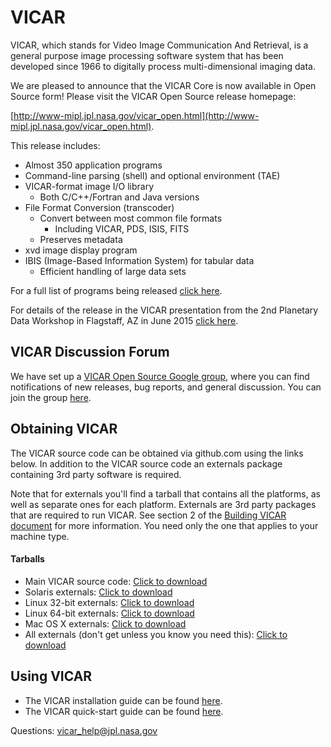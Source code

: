 # VICAR
VICAR, which stands for Video Image Communication And Retrieval, is a general purpose image processing software system that has been developed since 1966 to digitally process multi-dimensional imaging data.

We are pleased to announce that the VICAR Core is now available in Open
Source form! Please visit the VICAR Open Source release homepage:

[http://www-mipl.jpl.nasa.gov/vicar_open.html](http://www-mipl.jpl.nasa.gov/vicar_open.html).

This release includes:

* Almost 350 application programs
* Command-line parsing (shell) and optional environment (TAE)
* VICAR-format image I/O library
  - Both C/C++/Fortran and Java versions
* File Format Conversion (transcoder)
  - Convert between most common file formats
    - Including VICAR, PDS, ISIS, FITS
  - Preserves metadata
* xvd image display program
* IBIS (Image-Based Information System) for tabular data
  - Efficient handling of large data sets


For a full list of programs being released [click here](vos/docsource/vicar/VICAR_OS_contents_v1.0.pdf).

For details of the release in the VICAR presentation from the 2nd Planetary Data Workshop in Flagstaff, AZ in June 2015 [click here](vos/docsource/vicar/vicar_open_source.pdf).

## VICAR Discussion Forum

We have set up a [VICAR Open Source Google group](https://groups.google.com/forum/#!forum/vicar-open-source/), where you can find notifications of new releases, bug reports, and general discussion. You can join the group [here](https://groups.google.com/forum/#!forum/vicar-open-source/join). 

## Obtaining VICAR

The VICAR source code can be obtained via github.com using the links below. In addition to the VICAR source code an externals package containing 3rd party software is required. 

Note that for externals you'll find a tarball that contains all the platforms, as
well as separate ones for each platform. Externals are 3rd party packages that are required to run VICAR. See section 2 of the [Building VICAR document](vos/docsource/vicar/VICAR_build_1.0.pdf) for more information. You need only the one that
applies to your machine type.

#### Tarballs

* Main VICAR source code:  [Click to download](https://github.com/nasa/VICAR/tarball/master)
* Solaris externals:  [Click to download](http://www-mipl.jpl.nasa.gov/vicar_os/v1.0/vicar_open_ext_sun-solr_1.0.tar.gz)
* Linux 32-bit externals:  [Click to download](http://www-mipl.jpl.nasa.gov/vicar_os/v1.0/vicar_open_ext_x86-linux_1.0.tar.gz)
* Linux 64-bit externals:  [Click to download](http://www-mipl.jpl.nasa.gov/vicar_os/v1.0/vicar_open_ext_x86-64-linx_1.0.tar.gz)
* Mac OS X externals:  [Click to download](http://www-mipl.jpl.nasa.gov/vicar_os/v1.0/vicar_open_ext_x86-macosx_1.0.tar.gz)
* All externals (don't get unless you know you need this): [Click to download](http://www-mipl.jpl.nasa.gov/vicar_os/v1.0/vicar_open_ext_1.0.tar.gz)

## Using VICAR

* The VICAR installation guide can be found [here](vos/docsource/vicar/VICAR_build_1.0.pdf).
* The VICAR quick-start guide can be found [here](vos/docsource/vicar/VICAR_guide_1.0.pdf).


Questions:  vicar_help@jpl.nasa.gov
